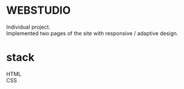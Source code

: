 # WEBSTUDIO

Individual project.<br>
Implemented two pages of the site with responsive / adaptive design.

# stack

HTML<br>
CSS
